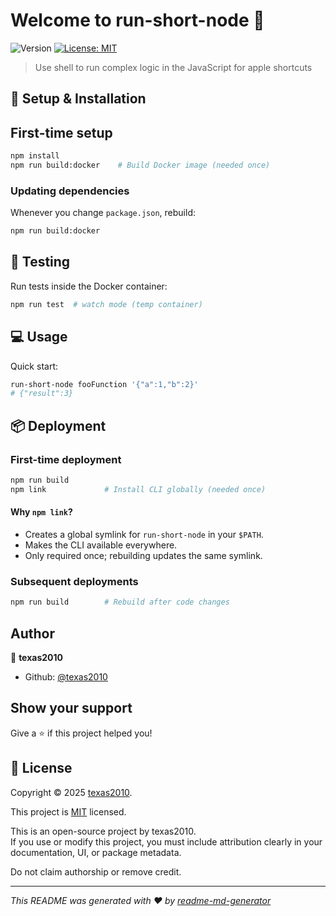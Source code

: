 # Welcome to run-short-node 👋

![Version](https://img.shields.io/badge/version-0.0.4-blue.svg?cacheSeconds=2592000)
[![License: MIT](https://img.shields.io/badge/License-MIT-yellow.svg)](https://github.com/texas2010/run-short-node/LICENSE)

> Use shell to run complex logic in the JavaScript for apple shortcuts

## 🚀 Setup & Installation

## First-time setup

```sh
npm install
npm run build:docker    # Build Docker image (needed once)
```

### Updating dependencies

Whenever you change `package.json`, rebuild:

```sh
npm run build:docker
```

## 🧪 Testing

Run tests inside the Docker container:

```sh
npm run test  # watch mode (temp container)
```

## 💻 Usage

Quick start:

```sh
run-short-node fooFunction '{"a":1,"b":2}'
# {"result":3}
```

## 📦 Deployment

### First-time deployment

```sh
npm run build
npm link             # Install CLI globally (needed once)
```

#### Why `npm link`?

- Creates a global symlink for `run-short-node` in your `$PATH`.
- Makes the CLI available everywhere.
- Only required once; rebuilding updates the same symlink.

### Subsequent deployments

```sh
npm run build        # Rebuild after code changes
```

## Author

👤 **texas2010**

- Github: [@texas2010](https://github.com/texas2010)

## Show your support

Give a ⭐️ if this project helped you!

## 📝 License

Copyright © 2025 [texas2010](https://github.com/texas2010).

This project is [MIT](https://github.com/texas2010/run-short-node/LICENSE) licensed.

This is an open-source project by texas2010.  
If you use or modify this project, you must include attribution clearly in your documentation, UI, or package metadata.

Do not claim authorship or remove credit.

---

_This README was generated with ❤️ by [readme-md-generator](https://github.com/kefranabg/readme-md-generator)_
